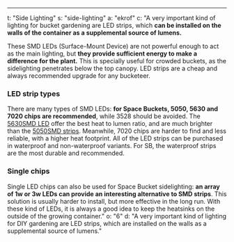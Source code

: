 ---
t: "Side Lighting"
s: "side-lighting"
a: "ekrof"
c: "A very important kind of lighting for bucket gardening are LED strips, which <b>can be installed on the walls of the container as a supplemental source of lumens.</b>

These SMD LEDs (Surface-Mount Device) are not powerful enough to act as the main lighting, but <b>they provide sufficient energy to make a difference for the plant.</b> This is specially useful for crowded buckets, as the sidelighting penetrates below the top canopy. LED strips are a cheap and always recommended upgrade for any bucketeer.

<h3>LED strip types</h3>
There are many types of SMD LEDs: <b>for Space Buckets, 5050, 5630 and 7020 chips are recommended</b>, while 3528 should be avoided. The <a href='https://amzn.to/30TZOZn'>5630SMD LED</a> offer the best heat to lumen ratio, and are much brighter than the <a href='https://amzn.to/30OqRW0'>5050SMD strips</a>. Meanwhile, 7020 chips are harder to find and less reliable, with a higher heat footprint. All of the LED strips can be purchased in waterproof and non-waterproof variants. For SB, the waterproof strips are the most durable and recommended.

<h3>Single chips</h3>
Single LED chips can also be used for Space Bucket sidelighting: <b>an array of 1w or 3w LEDs can provide an interesting alternative to SMD strips</b>. This solution is usually harder to install, but more effective in the long run. With these kind of LEDs, it is always a good idea to keep the heatsinks on the outside of the growing container."
o: "6"
d: "A very important kind of lighting for DIY gardening are LED strips, which are installed on the walls as a supplemental source of lumens."